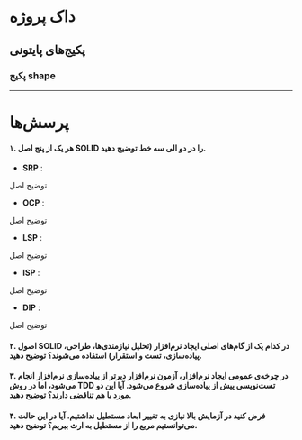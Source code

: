 
# داک پروژه 


## پکیج‌های پایتونی 

### پکیج shape 


---

#           پرسش‌ها  
#### ۱. هر یک از پنج اصل SOLID را در دو الی سه خط توضیح دهید. 

- **SRP** : 

توضیح اصل

- **OCP** : 

توضیح اصل

- **LSP** :

توضیح اصل

- **ISP** :

توضیح اصل

- **DIP** :

توضیح اصل



#### ۲. اصول SOLID در کدام یک از گام‌های اصلی ایجاد نرم‌افزار (تحلیل نیازمندی‌ها، طراحی، پیاده‌سازی، تست و استقرار) استفاده می‌شوند؟ توضیح دهید.



####    ۳. در چرخه‌ی عمومی ایجاد نرم‌افزار، آزمون نرم‌افزار دیرتر از پیاده‌سازی نرم‌افزار انجام می‌شود، اما در روش TDD تست‌نویسی پیش از پیاده‌سازی شروع می‌شود. آیا این دو مورد با هم تناقضی دارند؟ توضیح دهید.


#### ۴. فرض کنید در آزمایش بالا نیازی به تغییر ابعاد مستطیل نداشتیم. آیا در این حالت می‌توانستیم مربع را از مستطیل به ارث ببریم؟ توضیح دهید.

